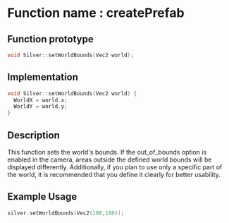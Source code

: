 # Function name : createPrefab

## Function prototype

```cpp
void Silver::setWorldBounds(Vec2 world);
```

## Implementation

```cpp
void Silver::setWorldBounds(Vec2 world) {
  WorldX = world.x;
  WorldY = world.y;
}
```

## Description
This function sets the world's bounds. If the out_of_bounds option is enabled in the camera, areas outside the defined world bounds will be displayed differently.
Additionally, if you plan to use only a specific part of the world, it is recommended that you define it clearly for better usability.

## Example Usage
```cpp
silver.setWorldBounds(Vec2(100,100));
```
